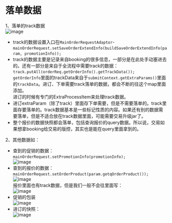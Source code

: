 # 落单数据

1、落单的track数据  
​![image](image-20240926143504-mgijh7p.png)​

* track的数据设置入口在`MainOrderRequestAdaptor`​-`mainOrderRequest.setSaveOrderExtendInfo(buildSaveOrderExtendInfo(param, promotionInfo));`​
* track的数据主要是记录来自booking的很多信息，一部分是在此处手动塞进去的。还有一部分是来自于全流程中需要track的数据：`track.putAll(orderReq.getOrderInfo().getTrackData());`​  
  ​`getOrderInfo`​里面的trackData来自于`submitContext.getExtraParams()`​里面的`trackData`​。进订、下单需要track落单的数据，都会不断的往这个map里面添加。  
  进订的时候有专门的ExtraProcessItem来处理track数据。
* 进订extraParam（除了track）里面存下单需要，但是不需要落单的。track里面存要落单的。track数据基本是一些标记性质的内容。如果还有别的数据需要落单，但是不适合放在track数据里面，可能需要交易升级jar了。
* 整个报价的数据快照都会落单，包括查询报价的query数据。所以说，交易如果想拿booking给交易的版控，其实也是能在query里面拿到的。

2、其他数据如：

* 查到的促销的数据：` mainOrderRequest.setPromotionInfo(promotionInfo);`​​  
  ​![image](image-20240926160426-imfvc3e.png)​
* 查到的报价的数据：`mainOrderRequest.setOrderProduct(param.getqOrderProduct());`​​  
  ​![image](image-20240926160334-pv8gevs.png)  
  报价里面也有track数据，但是我们一般不会往里面写：  
  ​![image](image-20240926160637-140trld.png)​
* 促销的包装  
  ​![image](image-20240926160520-3soekig.png)​
* 进订的快照：  
  ​![image](image-20240926160544-g734lsl.png)​
